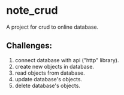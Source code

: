 # note_crud

A project for crud to online database.

## Challenges:

1. connect database with api ("http" library).
2. create new objects in database.
3. read objects from database.
4. update database's objects.
5. delete database's objects.

